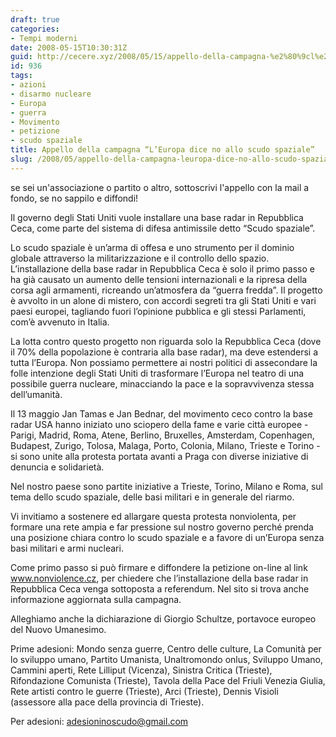 ```yaml
---
draft: true
categories:
- Tempi moderni
date: 2008-05-15T10:30:31Z
guid: http://cecere.xyz/2008/05/15/appello-della-campagna-%e2%80%9cl%e2%80%99europa-dice-no-allo-scudo-spaziale%e2%80%9d/
id: 936
tags:
- azioni
- disarmo nucleare
- Europa
- guerra
- Movimento
- petizione
- scudo spaziale
title: Appello della campagna “L’Europa dice no allo scudo spaziale”
slug: /2008/05/appello-della-campagna-leuropa-dice-no-allo-scudo-spaziale/
---
```


se sei un'associazione o partito o altro, sottoscrivi l'appello con la mail a fondo, se no sappilo e diffondi!

Il governo degli Stati Uniti vuole installare una base radar in Repubblica Ceca, come parte del sistema di difesa antimissile detto “Scudo spaziale”.

Lo scudo spaziale è un’arma di offesa e uno strumento per il dominio globale attraverso la militarizzazione e il controllo dello spazio. L’installazione della base radar in Repubblica Ceca è solo il primo passo e ha già causato un aumento delle tensioni internazionali e la ripresa della corsa agli armamenti, ricreando un’atmosfera da “guerra fredda”. Il progetto è avvolto in un alone di mistero, con accordi segreti tra gli Stati Uniti e vari paesi europei, tagliando fuori l’opinione pubblica e gli stessi Parlamenti, com’è avvenuto in Italia.

La lotta contro questo progetto non riguarda solo la Repubblica Ceca (dove il 70% della popolazione è contraria alla base radar), ma deve estendersi a tutta l’Europa. Non possiamo permettere ai nostri politici di assecondare la folle intenzione degli Stati Uniti di trasformare l’Europa nel teatro di una possibile guerra nucleare, minacciando la pace e la sopravvivenza stessa dell’umanità.

Il 13 maggio Jan Tamas e Jan Bednar, del movimento ceco contro la base radar USA hanno iniziato uno sciopero della fame e varie città europee - Parigi, Madrid, Roma, Atene, Berlino, Bruxelles, Amsterdam, Copenhagen, Budapest, Zurigo, Tolosa, Malaga, Porto, Colonia, Milano, Trieste e Torino - si sono unite alla protesta portata avanti a Praga con diverse iniziative di denuncia e solidarietà.

Nel nostro paese sono partite iniziative a Trieste, Torino, Milano e Roma, sul tema dello scudo spaziale, delle basi militari e in generale del riarmo.

Vi invitiamo a sostenere ed allargare questa protesta nonviolenta, per formare una rete ampia e far pressione sul nostro governo perché prenda una posizione chiara contro lo scudo spaziale e a favore di un’Europa senza basi militari e armi nucleari.

Come primo passo si può firmare e diffondere la petizione on-line al link www.nonviolence.cz, per chiedere che l’installazione della base radar in Repubblica Ceca venga sottoposta a referendum. Nel sito si trova anche informazione aggiornata sulla campagna.

Alleghiamo anche la dichiarazione di Giorgio Schultze, portavoce europeo del Nuovo Umanesimo.

Prime adesioni: Mondo senza guerre, Centro delle culture, La Comunità per lo sviluppo umano, Partito Umanista, Unaltromondo onlus, Sviluppo Umano, Cammini aperti, Rete Lilliput (Vicenza), Sinistra Critica (Trieste), Rifondazione Comunista (Trieste), Tavola della Pace del Friuli Venezia Giulia, Rete artisti contro le guerre (Trieste), Arci (Trieste), Dennis Visioli (assessore alla pace della provincia di Trieste).

Per adesioni: <adesioninoscudo@gmail.com>